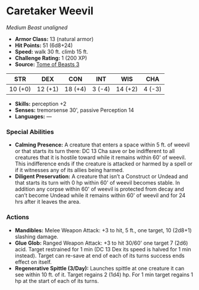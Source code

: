 # Caretaker Weevil

*Medium* *Beast* *unaligned*

- **Armor Class:** 13 (natural armor)
- **Hit Points:** 51 (6d8+24)
- **Speed:** walk 30 ft. climb 15 ft.
- **Challenge Rating:** 1 (200 XP)
- **Source:** [Tome of Beasts 3](https://koboldpress.com/kpstore/product/tome-of-beasts-2-for-5th-edition/)

| STR | DEX | CON | INT | WIS | CHA |
| --- | --- | --- | --- | --- | --- |
| 10 (+0) | 12 (+1) | 18 (+4) | 3 (-4) | 14 (+2) | 4 (-3) |

- **Skills:** perception +2
- **Senses:** tremorsense 30', passive Perception 14
- **Languages:** —
### Special Abilities
- **Calming Presence:** A creature that enters a space within 5 ft. of weevil or that starts its turn there: DC 13 Cha save or be indifferent to all creatures that it is hostile toward while it remains within 60' of weevil. This indifference ends if the creature is attacked or harmed by a spell or if it witnesses any of its allies being harmed.
- **Diligent Preservation:** A creature that isn’t a Construct or Undead and that starts its turn with 0 hp within 60' of weevil becomes stable. In addition any corpse within 60' of weevil is protected from decay and can’t become Undead while it remains within 60' of weevil and for 24 hrs after it leaves the area.
### Actions
- **Mandibles:** Melee Weapon Attack: +3 to hit, 5 ft., one target, 10 (2d8+1) slashing damage.
- **Glue Glob:** Ranged Weapon Attack: +3 to hit 30/60' one target 7 (2d6) acid. Target restrained for 1 min (DC 13 Dex its speed is halved for 1 min instead). Target can re-save at end of each of its turns success ends effect on itself.
- **Regenerative Spittle (3/Day):** Launches spittle at one creature it can see within 10 ft. of it. Target regains 2 (1d4) hp. For 1 min target regains 1 hp at the start of each of its turns.
